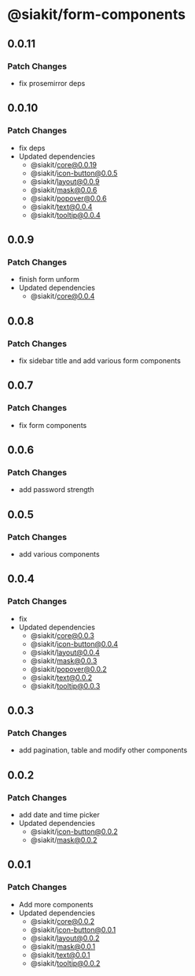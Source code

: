 # @siakit/form-components

## 0.0.11

### Patch Changes

- fix prosemirror deps

## 0.0.10

### Patch Changes

- fix deps
- Updated dependencies
  - @siakit/core@0.0.19
  - @siakit/icon-button@0.0.5
  - @siakit/layout@0.0.9
  - @siakit/mask@0.0.6
  - @siakit/popover@0.0.6
  - @siakit/text@0.0.4
  - @siakit/tooltip@0.0.4

## 0.0.9

### Patch Changes

- finish form unform
- Updated dependencies
  - @siakit/core@0.0.4

## 0.0.8

### Patch Changes

- fix sidebar title and add various form components

## 0.0.7

### Patch Changes

- fix form components

## 0.0.6

### Patch Changes

- add password strength

## 0.0.5

### Patch Changes

- add various components

## 0.0.4

### Patch Changes

- fix
- Updated dependencies
  - @siakit/core@0.0.3
  - @siakit/icon-button@0.0.4
  - @siakit/layout@0.0.4
  - @siakit/mask@0.0.3
  - @siakit/popover@0.0.2
  - @siakit/text@0.0.2
  - @siakit/tooltip@0.0.3

## 0.0.3

### Patch Changes

- add pagination, table and modify other components

## 0.0.2

### Patch Changes

- add date and time picker
- Updated dependencies
  - @siakit/icon-button@0.0.2
  - @siakit/mask@0.0.2

## 0.0.1

### Patch Changes

- Add more components
- Updated dependencies
  - @siakit/core@0.0.2
  - @siakit/icon-button@0.0.1
  - @siakit/layout@0.0.2
  - @siakit/mask@0.0.1
  - @siakit/text@0.0.1
  - @siakit/tooltip@0.0.2

